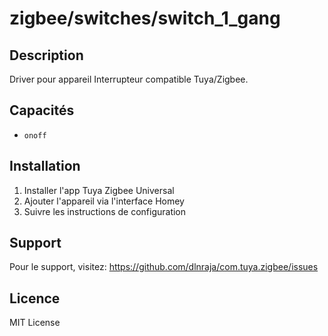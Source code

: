 # zigbee/switches/switch_1_gang

## Description

Driver pour appareil Interrupteur compatible Tuya/Zigbee.

## Capacités

- `onoff`

## Installation

1. Installer l'app Tuya Zigbee Universal
2. Ajouter l'appareil via l'interface Homey
3. Suivre les instructions de configuration

## Support

Pour le support, visitez: https://github.com/dlnraja/com.tuya.zigbee/issues

## Licence

MIT License
